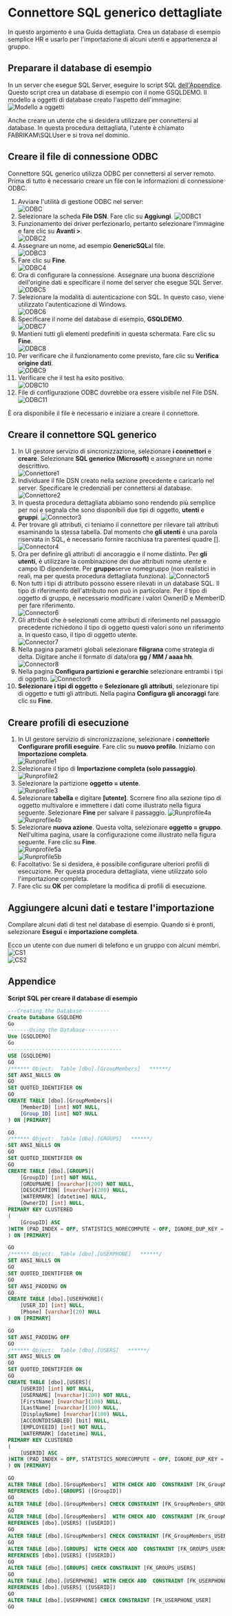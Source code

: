 <properties
   pageTitle="Generico connettore SQL passo-passo | Microsoft Azure"
   description="In questo articolo si verifica tramite un sistema HR semplice dettagliato usando il connettore SQL generico."
   services="active-directory"
   documentationCenter=""
   authors="AndKjell"
   manager="femila"
   editor=""/>

<tags
   ms.service="active-directory"
   ms.workload="identity"
   ms.tgt_pltfrm="na"
   ms.devlang="na"
   ms.topic="article"
   ms.date="08/30/2016"
   ms.author="billmath"/>

# <a name="generic-sql-connector-step-by-step"></a>Connettore SQL generico dettagliate
In questo argomento è una Guida dettagliata. Crea un database di esempio semplice HR e usarlo per l'importazione di alcuni utenti e appartenenza al gruppo.

## <a name="prepare-the-sample-database"></a>Preparare il database di esempio
In un server che esegue SQL Server, eseguire lo script SQL [dell'Appendice](#appendix-a). Questo script crea un database di esempio con il nome GSQLDEMO. Il modello a oggetti di database creato l'aspetto dell'immagine:  
![Modello a oggetti](.\media\active-directory-aadconnectsync-connector-genericsql-step-by-step\objectmodel.png)

Anche creare un utente che si desidera utilizzare per connettersi al database. In questa procedura dettagliata, l'utente è chiamato FABRIKAM\SQLUser e si trova nel dominio.

## <a name="create-the-odbc-connection-file"></a>Creare il file di connessione ODBC
Connettore SQL generico utilizza ODBC per connettersi al server remoto. Prima di tutto è necessario creare un file con le informazioni di connessione ODBC.

1. Avviare l'utilità di gestione ODBC nel server:  
![ODBC](.\media\active-directory-aadconnectsync-connector-genericsql-step-by-step\odbc.png)
2. Selezionare la scheda **File DSN**. Fare clic su **Aggiungi**.
![ODBC1](.\media\active-directory-aadconnectsync-connector-genericsql-step-by-step\odbc1.png)
3. Funzionamento dei driver perfezionarlo, pertanto selezionare l'immagine e fare clic su **Avanti >**.  
![ODBC2](.\media\active-directory-aadconnectsync-connector-genericsql-step-by-step\odbc2.png)
4. Assegnare un nome, ad esempio **GenericSQL**al file.  
![ODBC3](.\media\active-directory-aadconnectsync-connector-genericsql-step-by-step\odbc3.png)
5. Fare clic su **Fine**.  
![ODBC4](.\media\active-directory-aadconnectsync-connector-genericsql-step-by-step\odbc4.png)
6. Ora di configurare la connessione. Assegnare una buona descrizione dell'origine dati e specificare il nome del server che esegue SQL Server.  
![ODBC5](.\media\active-directory-aadconnectsync-connector-genericsql-step-by-step\odbc5.png)
7. Selezionare la modalità di autenticazione con SQL. In questo caso, viene utilizzato l'autenticazione di Windows.  
![ODBC6](.\media\active-directory-aadconnectsync-connector-genericsql-step-by-step\odbc6.png)
8. Specificare il nome del database di esempio, **GSQLDEMO**.  
![ODBC7](.\media\active-directory-aadconnectsync-connector-genericsql-step-by-step\odbc7.png)
9. Mantieni tutti gli elementi predefiniti in questa schermata. Fare clic su **Fine**.  
![ODBC8](.\media\active-directory-aadconnectsync-connector-genericsql-step-by-step\odbc8.png)
10. Per verificare che il funzionamento come previsto, fare clic su **Verifica origine dati**.  
![ODBC9](.\media\active-directory-aadconnectsync-connector-genericsql-step-by-step\odbc9.png)
11. Verificare che il test ha esito positivo.  
![ODBC10](.\media\active-directory-aadconnectsync-connector-genericsql-step-by-step\odbc10.png)
12. File di configurazione ODBC dovrebbe ora essere visibile nel File DSN.  
![ODBC11](.\media\active-directory-aadconnectsync-connector-genericsql-step-by-step\odbc11.png)

È ora disponibile il file è necessario e iniziare a creare il connettore.

## <a name="create-the-generic-sql-connector"></a>Creare il connettore SQL generico

1. In UI gestore servizio di sincronizzazione, selezionare **i connettori** e **creare**. Selezionare **SQL generico (Microsoft)** e assegnare un nome descrittivo.  
![Connettore1](.\media\active-directory-aadconnectsync-connector-genericsql-step-by-step\connector1.png)
2. Individuare il file DSN creato nella sezione precedente e caricarlo nel server. Specificare le credenziali per connettersi al database.  
![Connettore2](.\media\active-directory-aadconnectsync-connector-genericsql-step-by-step\connector2.png)
3. In questa procedura dettagliata abbiamo sono rendendo più semplice per noi e segnala che sono disponibili due tipi di oggetto, **utenti** e **gruppi**.
![Connector3](.\media\active-directory-aadconnectsync-connector-genericsql-step-by-step\connector3.png)
4. Per trovare gli attributi, ci teniamo il connettore per rilevare tali attributi esaminando la stessa tabella. Dal momento che **gli utenti** è una parola riservata in SQL, è necessario fornire racchiusa tra parentesi quadre [].  
![Connector4](.\media\active-directory-aadconnectsync-connector-genericsql-step-by-step\connector4.png)
5. Ora per definire gli attributi di ancoraggio e il nome distinto. Per **gli utenti**, è utilizzare la combinazione dei due attributi nome utente e campo ID dipendente. Per **gruppo**serve nomegruppo (non realistici in reali, ma per questa procedura dettagliata funziona).
![Connector5](.\media\active-directory-aadconnectsync-connector-genericsql-step-by-step\connector5.png)
6. Non tutti i tipi di attributo possono essere rilevati in un database SQL. Il tipo di riferimento dell'attributo non può in particolare. Per il tipo di oggetto di gruppo, è necessario modificare i valori OwnerID e MemberID per fare riferimento.  
![Connector6](.\media\active-directory-aadconnectsync-connector-genericsql-step-by-step\connector6.png)
7. Gli attributi che è selezionati come attributi di riferimento nel passaggio precedente richiedono il tipo di oggetto questi valori sono un riferimento a. In questo caso, il tipo di oggetto utente.  
![Connector7](.\media\active-directory-aadconnectsync-connector-genericsql-step-by-step\connector7.png)
8. Nella pagina parametri globali selezionare **filigrana** come strategia di delta. Digitare anche il formato di data/ora **gg / MM / aaaa hh**.
![Connector8](.\media\active-directory-aadconnectsync-connector-genericsql-step-by-step\connector8.png)
9. Nella pagina **Configura partizioni e gerarchie** selezionare entrambi i tipi di oggetto.
![Connector9](.\media\active-directory-aadconnectsync-connector-genericsql-step-by-step\connector9.png)
10. **Selezionare i tipi di oggetto** e **Selezionare gli attributi**, selezionare tipi di oggetto e tutti gli attributi. Nella pagina **Configura gli ancoraggi** fare clic su **Fine**.

## <a name="create-run-profiles"></a>Creare profili di esecuzione

1. In UI gestore servizio di sincronizzazione, selezionare i **connettori**e **Configurare profili eseguire**. Fare clic su **nuovo profilo**. Iniziamo con **Importazione completa**.  
![Runprofile1](.\media\active-directory-aadconnectsync-connector-genericsql-step-by-step\runprofile1.png)
2. Selezionare il tipo di **Importazione completa (solo passaggio)**.  
![Runprofile2](.\media\active-directory-aadconnectsync-connector-genericsql-step-by-step\runprofile2.png)
3. Selezionare la partizione **oggetto = utente**.  
![Runprofile3](.\media\active-directory-aadconnectsync-connector-genericsql-step-by-step\runprofile3.png)
4. Selezionare **tabella** e digitare **[utente]**. Scorrere fino alla sezione tipo di oggetto multivalore e immettere i dati come illustrato nella figura seguente. Selezionare **Fine** per salvare il passaggio.
![Runprofile4a](.\media\active-directory-aadconnectsync-connector-genericsql-step-by-step\runprofile4a.png)  
![Runprofile4b](.\media\active-directory-aadconnectsync-connector-genericsql-step-by-step\runprofile4b.png)  
5. Selezionare **nuova azione**. Questa volta, selezionare **oggetto = gruppo**. Nell'ultima pagina, usare la configurazione come illustrato nella figura seguente. Fare clic su **Fine**.  
![Runprofile5a](.\media\active-directory-aadconnectsync-connector-genericsql-step-by-step\runprofile5a.png)  
![Runprofile5b](.\media\active-directory-aadconnectsync-connector-genericsql-step-by-step\runprofile5b.png)  
6. Facoltativo: Se si desidera, è possibile configurare ulteriori profili di esecuzione. Per questa procedura dettagliata, viene utilizzato solo l'importazione completa.
7. Fare clic su **OK** per completare la modifica di profili di esecuzione.

## <a name="add-some-test-data-and-test-the-import"></a>Aggiungere alcuni dati e testare l'importazione
Compilare alcuni dati di test nel database di esempio. Quando si è pronti, selezionare **Esegui** e **importazione completa**.

Ecco un utente con due numeri di telefono e un gruppo con alcuni membri.  
![CS1](.\media\active-directory-aadconnectsync-connector-genericsql-step-by-step\cs1.png)  
![CS2](.\media\active-directory-aadconnectsync-connector-genericsql-step-by-step\cs2.png)  

## <a name="appendix-a"></a>Appendice
**Script SQL per creare il database di esempio**

```SQL
---Creating the Database---------
Create Database GSQLDEMO
Go
-------Using the Database-----------
Use [GSQLDEMO]
Go
-------------------------------------
USE [GSQLDEMO]
GO
/****** Object:  Table [dbo].[GroupMembers]   ******/
SET ANSI_NULLS ON
GO
SET QUOTED_IDENTIFIER ON
GO
CREATE TABLE [dbo].[GroupMembers](
    [MemberID] [int] NOT NULL,
    [Group_ID] [int] NOT NULL
) ON [PRIMARY]

GO
/****** Object:  Table [dbo].[GROUPS]   ******/
SET ANSI_NULLS ON
GO
SET QUOTED_IDENTIFIER ON
GO
CREATE TABLE [dbo].[GROUPS](
    [GroupID] [int] NOT NULL,
    [GROUPNAME] [nvarchar](200) NOT NULL,
    [DESCRIPTION] [nvarchar](200) NULL,
    [WATERMARK] [datetime] NULL,
    [OwnerID] [int] NULL,
PRIMARY KEY CLUSTERED
(
    [GroupID] ASC
)WITH (PAD_INDEX = OFF, STATISTICS_NORECOMPUTE = OFF, IGNORE_DUP_KEY = OFF, ALLOW_ROW_LOCKS = ON, ALLOW_PAGE_LOCKS = ON) ON [PRIMARY]
) ON [PRIMARY]

GO
/****** Object:  Table [dbo].[USERPHONE]   ******/
SET ANSI_NULLS ON
GO
SET QUOTED_IDENTIFIER ON
GO
SET ANSI_PADDING ON
GO
CREATE TABLE [dbo].[USERPHONE](
    [USER_ID] [int] NULL,
    [Phone] [varchar](20) NULL
) ON [PRIMARY]

GO
SET ANSI_PADDING OFF
GO
/****** Object:  Table [dbo].[USERS]   ******/
SET ANSI_NULLS ON
GO
SET QUOTED_IDENTIFIER ON
GO
CREATE TABLE [dbo].[USERS](
    [USERID] [int] NOT NULL,
    [USERNAME] [nvarchar](200) NOT NULL,
    [FirstName] [nvarchar](100) NULL,
    [LastName] [nvarchar](100) NULL,
    [DisplayName] [nvarchar](100) NULL,
    [ACCOUNTDISABLED] [bit] NULL,
    [EMPLOYEEID] [int] NOT NULL,
    [WATERMARK] [datetime] NULL,
PRIMARY KEY CLUSTERED
(
    [USERID] ASC
)WITH (PAD_INDEX = OFF, STATISTICS_NORECOMPUTE = OFF, IGNORE_DUP_KEY = OFF, ALLOW_ROW_LOCKS = ON, ALLOW_PAGE_LOCKS = ON) ON [PRIMARY]
) ON [PRIMARY]

GO
ALTER TABLE [dbo].[GroupMembers]  WITH CHECK ADD  CONSTRAINT [FK_GroupMembers_GROUPS] FOREIGN KEY([Group_ID])
REFERENCES [dbo].[GROUPS] ([GroupID])
GO
ALTER TABLE [dbo].[GroupMembers] CHECK CONSTRAINT [FK_GroupMembers_GROUPS]
GO
ALTER TABLE [dbo].[GroupMembers]  WITH CHECK ADD  CONSTRAINT [FK_GroupMembers_USERS] FOREIGN KEY([MemberID])
REFERENCES [dbo].[USERS] ([USERID])
GO
ALTER TABLE [dbo].[GroupMembers] CHECK CONSTRAINT [FK_GroupMembers_USERS]
GO
ALTER TABLE [dbo].[GROUPS]  WITH CHECK ADD  CONSTRAINT [FK_GROUPS_USERS] FOREIGN KEY([OwnerID])
REFERENCES [dbo].[USERS] ([USERID])
GO
ALTER TABLE [dbo].[GROUPS] CHECK CONSTRAINT [FK_GROUPS_USERS]
GO
ALTER TABLE [dbo].[USERPHONE]  WITH CHECK ADD  CONSTRAINT [FK_USERPHONE_USER] FOREIGN KEY([USER_ID])
REFERENCES [dbo].[USERS] ([USERID])
GO
ALTER TABLE [dbo].[USERPHONE] CHECK CONSTRAINT [FK_USERPHONE_USER]
GO
```
